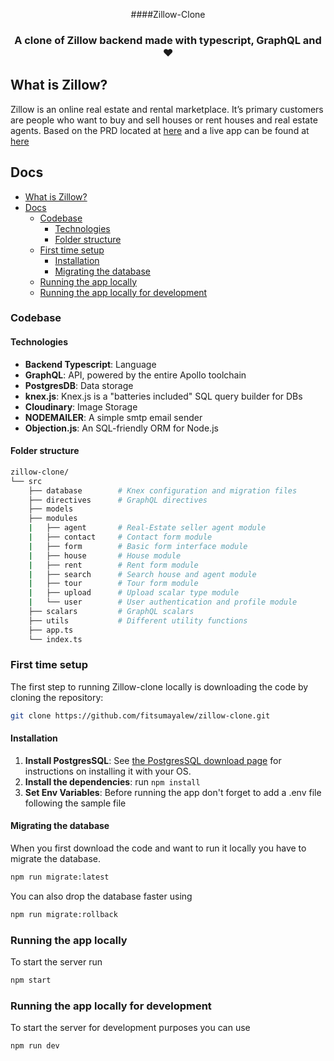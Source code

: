 <div align="center">

####Zillow-Clone

### A clone of Zillow backend made with typescript, GraphQL and ❤️

</div>

## What is Zillow?

Zillow is an online real estate and rental marketplace. It’s primary customers are people who want to buy and sell houses or rent houses and real estate agents. Based on the PRD located at [here](https://docs.google.com/document/d/1vS1OWgqnZ7LyjpczQh2LITl1b9QIu1Uq1p4CwgJHQVY/edit?usp=sharing) and a live app can be found at [here](https://zillow-clone-staging.herokuapp.com/)

## Docs

- [What is Zillow?](#what-is-zillow)
- [Docs](#docs)
  - [Codebase](#codebase)
    - [Technologies](#technologies)
    - [Folder structure](#folder-structure)
  - [First time setup](#first-time-setup)
    - [Installation](#installation)
    - [Migrating the database](#migrating-the-database)
  - [Running the app locally](#running-the-app-locally)
  - [Running the app locally for development](#running-the-app-locally-for-development)

### Codebase

#### Technologies

- **Backend Typescript**: Language
- **GraphQL**: API, powered by the entire Apollo toolchain
- **PostgresDB**: Data storage
- **knex.js**: Knex.js is a "batteries included" SQL query builder for DBs
- **Cloudinary**: Image Storage
- **NODEMAILER**: A simple smtp email sender
- **Objection.js**: An SQL-friendly ORM for Node.js

#### Folder structure

```sh
zillow-clone/
└── src
    ├── database        # Knex configuration and migration files
    ├── directives      # GraphQL directives
    ├── models
    ├── modules
    |   ├── agent       # Real-Estate seller agent module
    |   ├── contact     # Contact form module
    |   ├── form        # Basic form interface module
    |   ├── house       # House module
    |   ├── rent        # Rent form module
    |   ├── search      # Search house and agent module
    |   ├── tour        # Tour form module
    |   ├── upload      # Upload scalar type module
    |   └── user        # User authentication and profile module
    ├── scalars         # GraphQL scalars
    ├── utils           # Different utility functions
    ├── app.ts
    └── index.ts
```

### First time setup

The first step to running Zillow-clone locally is downloading the code by cloning the repository:

```sh
git clone https://github.com/fitsumayalew/zillow-clone.git
```

#### Installation

1. **Install PostgresSQL**: See [the PostgresSQL download page](https://www.postgresql.org/download/) for instructions on installing it with your OS.
2. **Install the dependencies**: run `npm install`
3. **Set Env Variables**: Before running the app don't forget to add a .env file following the sample file

#### Migrating the database

When you first download the code and want to run it locally you have to migrate the database.

```sh
npm run migrate:latest
```

You can also drop the database faster using

```sh
npm run migrate:rollback
```

### Running the app locally

To start the server run

```sh
npm start
```

### Running the app locally for development

To start the server for development purposes you can use

```sh
npm run dev
```
